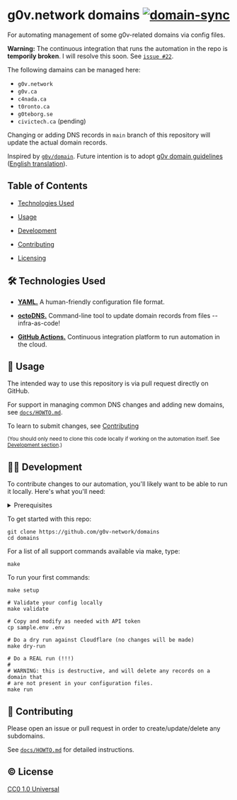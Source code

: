 # g0v.network domains [![domain-sync][badge]][workflows]

For automating management of some g0v-related domains via config files.

**Warning:** The continuous integration that runs the automation in the repo is **temporily broken**.
I will resolve this soon. See [`issue #22`](https://github.com/g0v-network/domains/issues/22).

The following damains can be managed here:
- `g0v.network`
- `g0v.ca`
- `c4nada.ca`
- `t0ronto.ca`
- `g0teborg.se`
- `civictech.ca` (pending)

Changing or adding DNS records in `main` branch of this repository will update
the actual domain records.

Inspired by [`g0v/domain`][g0v/domain].
Future intention is to adopt [g0v domain guidelines][guidelines-tw] ([English translation][guidelines-en]).

   [g0v/domain]: https://github.com/g0v/domain
   [guidelines-tw]: https://docs.google.com/document/d/1g4unx-__fvCc6tPLeniPd_jb5EoIDALXOYkROWyVaTo/edit#
   [guidelines-en]: https://translate.google.com/translate?sl=auto&tl=en&u=https://docs.google.com/document/d/e/2PACX-1vQzVmqKlZGqWjSj7SirbzIrv5c9SpCQqRpRGO04_N6LqbfXSez8DIQQP8GY38SMaUbtUVgnafw_aTwr/pub

## Table of Contents

- [Technologies Used][tech]
- [Usage][usage]
- [Development][dev]
- [Contributing][contrib]
- [Licensing][license]

   [tech]: #hammer_and_wrench-technologies-used
   [usage]: #balloon-usage
   [dev]: #woman_technologist-development
   [contrib]: #muscle-contributing
   [license]: #copyright-license

## :hammer_and_wrench: Technologies Used

- [**YAML.**][yaml] A human-friendly configuration file format.
- [**octoDNS.**][octodns] Command-line tool to update domain records from files -- infra-as-code!
- [**GitHub Actions.**][gh-actions] Continuous integration platform to run automation in the cloud.

   [yaml]: https://docs.ansible.com/ansible/latest/reference_appendices/YAMLSyntax.html
   [octodns]: https://github.com/octodns/octodns
   [gh-actions]: https://github.com/features/actions

## :balloon: Usage

The intended way to use this repository is via pull request directly on GitHub.

For support in managing common DNS changes and adding new domains, see
[`docs/HOWTO.md`](/docs/HOWTO.md).

To learn to submit changes, see [Contributing][contrib]

<sub>(You should only need to clone this code locally if working on the
automation itself. See <a href="#woman_technologist-development">Development section</a>.)</sub>

## :woman_technologist: Development

To contribute changes to our automation, you'll likely want to be able to run it locally. Here's what you'll need:

<details>
  <summary>Prerequisites</summary>

  - [Install][py3] Python 3
  - [Install][make] `make`
  - [Install][pipenv] `pipenv`.
  - [Register][cf-user] a Cloudflare user account
    - any non-special account will do
  - [Add][cf-website] each Cloudflare domain/zone/website (those mentioned above)
    - you can "fake it" by initiating the import process, without activating (ie. no need to have access to the actual domain)
  - Generate a properly scoped Cloudflare API token
    - [Documentation][cf-token-docs] for creating tokens [in your profile][cf-token]
    - Permissions: `Zone | DNS | Edit`
    - Zone Resources: `Include | Specific zone | example.com` for each zone/domain
      - Alternatively: `Include | All zones from an account`

</details>

   [py3]: https://realpython.com/installing-python/
   [make]: https://osxdaily.com/2014/02/12/install-command-line-tools-mac-os-x/
   [pipenv]: https://pipenv.pypa.io/en/latest/#install-pipenv-today
   [cf-user]: https://dash.cloudflare.com/sign-up
   [cf-website]: https://support.cloudflare.com/hc/en-us/articles/201720164-Creating-a-Cloudflare-account-and-adding-a-website
   [cf-token-docs]: https://support.cloudflare.com/hc/en-us/articles/200167836-Managing-API-Tokens-and-Keys#12345680
   [cf-token]: https://dash.cloudflare.com/profile/api-tokens

To get started with this repo:

```
git clone https://github.com/g0v-network/domains
cd domains
```

For a list of all support commands available via make, type:

```
make
```

To run your first commands:

```
make setup

# Validate your config locally
make validate

# Copy and modify as needed with API token
cp sample.env .env

# Do a dry run against Cloudflare (no changes will be made)
make dry-run

# Do a REAL run (!!!)
#
# WARNING: this is destructive, and will delete any records on a domain that
# are not present in your configuration files.
make run
```

## :muscle: Contributing

Please open an issue or pull request in order to create/update/delete any
subdomains.

See [`docs/HOWTO.md`](/docs/HOWTO.md) for detailed instructions.

## :copyright: License

[CC0 1.0 Universal](https://creativecommons.org/publicdomain/zero/1.0/)

<!-- Links -->

   <!-- Pre-filled file contents url encoded via tool. See: https://meyerweb.com/eric/tools/dencoder/ -->
   [new-subdomain]: https://github.com/g0v-network/domains/new/main?filename=g0v.network./my.example.g0v.network.yaml&value=my.example%3A%0A%20%20-%20type%3A%20A%0A%20%20%20%20values%3A%0A%20%20%20%20%20%20-%20123.45.67.89%0A%20%20%20%20metdata%3A%0A%20%20%20%20%20%20repository%3A%20https%3A%2F%2Fgithub.com%2Fg0v-network%2Ffoo%0A%20%20%20%20%20%20maintainer%3A%0A%20%20%20%20%20%20%20%20-%20some-github-user
   [badge]: https://github.com/g0v-network/domains/workflows/domain-sync/badge.svg?branch=main
   [workflows]: https://github.com/g0v-network/domains/actions?query=workflow:domain-sync
